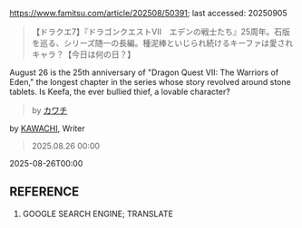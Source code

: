 https://www.famitsu.com/article/202508/50391; last accessed: 20250905

> 【ドラクエ7】『ドラゴンクエストVII　エデンの戦士たち』25周年。石版を巡る、シリーズ随一の長編。種泥棒といじられ続けるキーファは愛されキャラ？【今日は何の日？】

August 26 is the 25th anniversary of "Dragon Quest VII: The Warriors of Eden," the longest chapter in the series whose story revolved around stone tablets. Is Keefa, the ever bullied thief, a lovable character?

> by [カワチ](https://www.famitsu.com/author/26/page/1)

by [KAWACHI](https://www.famitsu.com/author/26/page/1), Writer

> 2025.08.26 00:00

2025-08-26T00:00

## REFERENCE

1) GOOGLE SEARCH ENGINE; TRANSLATE